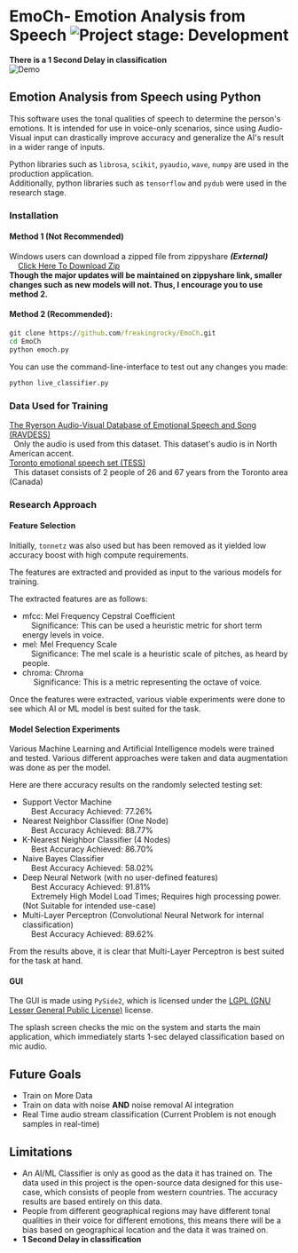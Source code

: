 
# EmoCh- Emotion Analysis from Speech <img alt="Project stage: Development" src="https://img.shields.io/badge/Project%20Stage-Development-yellowgreen.svg" />

**There is a 1 Second Delay in classification**\
![Demo](https://i.imgur.com/MOA4gBr.gif)
## Emotion Analysis from Speech using Python

This software uses the tonal qualities of speech to determine the person's emotions. It is intended for use
in voice-only scenarios, since using Audio-Visual input can drastically improve accuracy and generalize the
AI's result in a wider range of inputs.

Python libraries such as `librosa`, `scikit`, `pyaudio`, `wave`, `numpy` are used in the production application.\
Additionally, python libraries such as `tensorflow` and `pydub` were used in the research stage.

### Installation

#### Method 1 (Not Recommended)
Windows users can download a zipped file from zippyshare ***(External)***\
&nbsp;&nbsp;&nbsp;&nbsp;[Click Here To Download Zip](https://www107.zippyshare.com/v/Y80pkhLE/file.html)\
**Though the major updates will be maintained on zippyshare link, smaller changes such as new models will not. Thus, I encourage you to use method 2.**
#### Method 2 (Recommended):
```cmd
git clone https://github.com/freakingrocky/EmoCh.git
cd EmoCh
python emoch.py
```
You can use the command-line-interface to test out any changes you made:
```cmd
python live_classifier.py
```


### Data Used for Training

[The Ryerson Audio-Visual Database of Emotional Speech and Song (RAVDESS)](https://zenodo.org/record/1188976)\
&nbsp;&nbsp;Only the audio is used from this dataset. This dataset's audio is in North American accent.\
[Toronto emotional speech set (TESS)](https://tspace.library.utoronto.ca/handle/1807/24487)\
&nbsp;&nbsp;This dataset consists of 2 people of 26 and 67 years from the Toronto area (Canada)



### Research Approach

#### Feature Selection
Initially, `tonnetz` was also used but has been removed as it yielded low accuracy boost with high compute requirements.

The features are extracted and provided as input to the various models for training.

The extracted features are as follows:

- mfcc: Mel Frequency Cepstral Coefficient\
&nbsp;&nbsp;&nbsp;&nbsp;Significance: This can be used a heuristic metric for short term energy levels in voice.
- mel: Mel Frequency Scale\
&nbsp;&nbsp;&nbsp;&nbsp;Significance: The mel scale is a heuristic scale of pitches, as heard by people.
- chroma: Chroma\
&nbsp;&nbsp;&nbsp;&nbsp; Significance: This is a metric representing the octave of voice.

Once the features were extracted, various viable experiments were done to see which AI or ML model is best suited for the task.


#### Model Selection Experiments

Various Machine Learning and Artificial Intelligence models were trained and tested. Various different approaches were taken and data augmentation was done as per the model.

Here are there accuracy results on the randomly selected testing set:

- Support Vector Machine\
&nbsp;&nbsp;&nbsp;&nbsp;Best Accuracy Achieved: 77.26%
- Nearest Neighbor Classifier (One Node)\
&nbsp;&nbsp;&nbsp;&nbsp;Best Accuracy Achieved: 88.77%
- K-Nearest Neighbor Classifier (4 Nodes)\
&nbsp;&nbsp;&nbsp;&nbsp;Best Accuracy Achieved: 86.70%
- Naive Bayes Classifier\
&nbsp;&nbsp;&nbsp;&nbsp;Best Accuracy Achieved: 58.02%
- Deep Neural Network (with no user-defined features)\
&nbsp;&nbsp;&nbsp;&nbsp;Best Accuracy Achieved: 91.81%\
&nbsp;&nbsp;&nbsp;&nbsp;Extremely High Model Load Times; Requires high processing power. (Not Suitable for intended use-case)
- Multi-Layer Perceptron (Convolutional Neural Network for internal classification)\
&nbsp;&nbsp;&nbsp;&nbsp;Best Accuracy Achieved: 89.62%

From the results above, it is clear that Multi-Layer Perceptron is best suited for the task at hand.

#### GUI
The GUI is made using `PySide2`, which is licensed under the [LGPL (GNU Lesser General Public License)](https://www.gnu.org/licenses/lgpl-3.0.en.html) license.

The splash screen checks the mic on the system and starts the main application, which immediately starts 1-sec delayed classification based on mic audio.

## Future Goals
- Train on More Data
- Train on data with noise **AND** noise removal AI integration
- Real Time audio stream classification (Current Problem is not enough samples in real-time)

## Limitations
- An AI/ML Classifier is only as good as the data it has trained on. The data used in this project is the open-source data designed for this use-case, which consists of people from western countries. The accuracy results are based entirely on this data.
- People from different geographical regions may have different tonal qualities in their voice for different emotions, this means there will be a bias based on geographical location and the data it was trained on.
- **1 Second Delay in classification**
